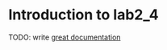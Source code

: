 # Introduction to lab2_4

TODO: write [great documentation](http://jacobian.org/writing/what-to-write/)
